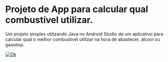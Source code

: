  # Projeto de App para calcular qual combustível utilizar.
 
 Um projeto simples utilizando Java no Android Studio de um aplicativo para calcular qual o melhor combustível utilizar na hora de abastecer, álcool ou gasolina.
 
[![Ok](https://i.imgur.com/Cs8xDg0.jpg "Ok")](https://i.imgur.com/Cs8xDg0.jpg "Ok")
